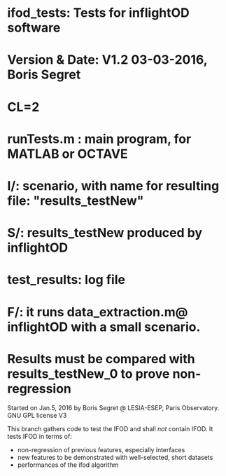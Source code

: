 # ifod_tests: Tests for inflightOD software
# Version & Date:   V1.2 03-03-2016, Boris Segret
# CL=2
#
# runTests.m : main program, for MATLAB or OCTAVE
# I/: scenario, with name for resulting file: "results_testNew"
# S/: results_testNew produced by inflightOD
#     test_results: log file
# F/: it runs data_extraction.m@ inflightOD with a small scenario.
#     Results must be compared with results_testNew_0 to prove non-regression

Started on Jan.5, 2016 by Boris Segret @ LESIA-ESEP, Paris Observatory.
GNU GPL license V3

This branch gathers code to test the IFOD and shall *not* contain IFOD. It tests IFOD in terms of:
- non-regression of previous features, especially interfaces
- new features to be demonstrated with well-selected, short datasets
- performances of the ifod algorithm
